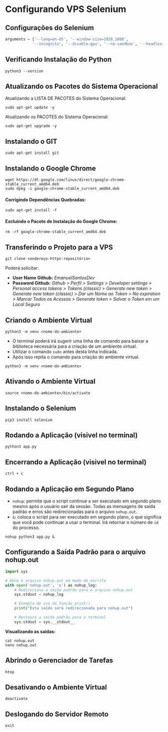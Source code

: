 # Configurando VPS Selenium


## Configurações do Selenium


```python
arguments = ['--lang=en-US', '--window-size=1920,1080',
            '--incognito', '--disable-gpu', '--no-sandbox', '--headless', '--disable-dev-shm-usage']
```


## Verificando Instalação do Python


```
python3 --version
```


## Atualizando os Pacotes do Sistema Operacional


Atualizando a LISTA DE PACOTES do Sistema Operacional:
```
sudo apt-get update -y
```

Atualizando os PACOTES do Sistema Operacional:
```
sudo apt-get upgrade -y
```


## Instalando o GIT 


```
sudo apt-get install git
```


## Instalando o Google Chrome


```
wget https://dl.google.com/linux/direct/google-chrome-stable_current_amd64.deb
sudo dpkg -i google-chrome-stable_current_amd64.deb
```


#### Corrigindo Dependências Quebradas:


```
sudo apt-get install -f
```


#### Excluindo o Pacote de Instalação do Google Chrome:
```
rm -rf google-chrome-stable_current_amd64.deb
```


## Transferindo o Projeto para a VPS


```
git clone <endereço-https-repositório>
``` 
Poderá solicitar:
- **User Name Github:** _EmanuelSantosDev_
- **Password Github:** _Github > Perfil > Settings > Developer settings > Personal access tokens > Tokens (classic) > Generate new token > Generate new token (classic) > Dar um Nome ao Token > No expiration > Marcar Todos os Acessos > Generate token > Salvar o Token em um Local Seguro_


## Criando o Ambiente Virtual


```
python3 -m venv <nome-do-ambiente>
```

- O terminal poderá irá sugerir uma linha de comando para baixar a biblioteca necessária para a criação de um ambiente virtual.
- Utilizar o comando `sudo` antes desta linha indicada.
- Após isso repita o comando para criação do ambiente virtual.


```
python3 -m venv <nome-do-ambiente>
```


## Ativando o Ambiente Virtual


```
source <nome-do-ambiente>/bin/activate
```


## Instalando o Selenium


```
pip3 install selenium
```


## Rodando a Aplicação (visivel no terminal)


```
python3 app.py
```


## Encerrando a Aplicação (visivel no terminal)


```
ctrl + c
```


## Rodando a Aplicação em Segundo Plano


- ``nohup``: permite que o script continue a ser executado em segundo plano mesmo após o usuário sair da sessão. Todas as mensagens de saída padrão e erros são redirecionadas para o arquivo ``nohup.out``.
- ``&``: coloca o script para ser executado em segundo plano, o que significa que você pode continuar a usar o terminal. Irá retornar o número de `id` do processo.
```
nohup python3 app.py &
```


## Configurando a Saída Padrão para o arquivo nohup.out


```python
import sys

# Abre o arquivo nohup.out em modo de escrita
with open('nohup.out', 'a') as nohup_log:
    # Redireciona a saída padrão para o arquivo nohup.out
    sys.stdout = nohup_log

    # Exemplo de uso da função print()
    print("Esta saída será redirecionada para nohup.out")

    # Restaura a saída padrão para o terminal
    sys.stdout = sys.__stdout__
```

**Visualizando as saídas:**
```
cat nohup.out
nano nohup.out
```


## Abrindo o Gerenciador de Tarefas


```
htop
```


## Desativando o Ambiente Virtual


```
deactivate
```


## Deslogando do Servidor Remoto


```
exit
```